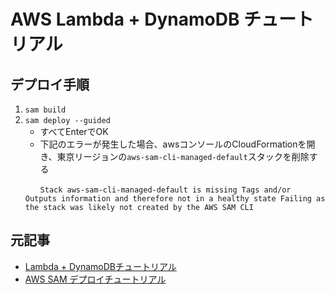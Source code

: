 # AWS Lambda + DynamoDB チュートリアル

## デプロイ手順
1. `sam build`
2. `sam deploy --guided`
   * すべてEnterでOK
   * 下記のエラーが発生した場合、awsコンソールのCloudFormationを開き、東京リージョンの`aws-sam-cli-managed-default`スタックを削除する
   ```
   　　Stack aws-sam-cli-managed-default is missing Tags and/or Outputs information and therefore not in a healthy state Failing as the stack was likely not created by the AWS SAM CLI
   ```

## 元記事
* [Lambda + DynamoDBチュートリアル](https://docs.aws.amazon.com/ja_jp/apigateway/latest/developerguide/http-api-dynamo-db.html#http-api-dynamo-db-invoke-api)
* [AWS SAM デプロイチュートリアル](https://docs.aws.amazon.com/ja_jp/serverless-application-model/latest/developerguide/serverless-getting-started-hello-world.html)
